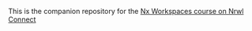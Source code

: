 This is the companion repository for the [Nx Workspaces course on Nrwl Connect](https://connect.nrwl.io/app/courses/nx-workspaces)
